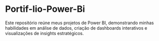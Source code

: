 # Portif-lio-Power-Bi
Este repositório reúne meus projetos de Power BI, demonstrando minhas habilidades em análise de dados, criação de dashboards interativos e visualizações de insights estratégicos.
